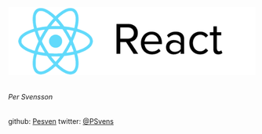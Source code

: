 ######                                        ![](assets/react_best_practices-1453211146748.png)

###### 

###### 

###### 

###### 

###### 

###### 

###### 

###### 

###### 

###### 

###### 

###### 

###### 

###### Per Svensson

github: [Pesven](https://github.com/Psvensso)  twitter: [@PSvens](https://twitter.com/PSvens)



